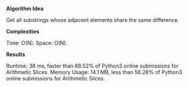 **Algorithm Idea**

Get all substrings whose adjacent elements share 
the same difference. 

**Complexities**

Time: O(N).
Space: O(N).

**Results**

Runtime: 38 ms, faster than 88.52% of Python3 online submissions for Arithmetic Slices.
Memory Usage: 14.1 MB, less than 56.28% of Python3 online submissions for Arithmetic Slices.
